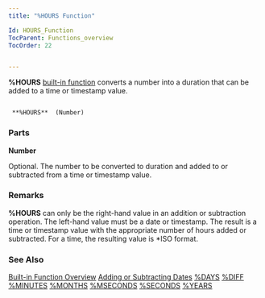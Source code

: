 ```yaml
---
title: "%HOURS Function"

Id: HOURS_Function
TocParent: Functions_overview
TocOrder: 22


---
```


<span style="FONT-WEIGHT: bold">%HOURS</span> [built-in function](Functions_overview.html) converts a number into a duration that can be added to a time or timestamp value. 

```

 **%HOURS**  (Number)
```

### Parts

**Number** 

Optional. The number to be converted to duration and added to or subtracted from a time or timestamp value.


### Remarks
**%HOURS** can only be the right-hand value in an addition or subtraction operation. The left-hand value must be a date or timestamp. The result is a time or timestamp value with the appropriate number of hours added or subtracted. For a time, the resulting value is *ISO format. 

### See Also
[Built-in Function Overview](Functions_overview.html)
[Adding or Subtracting Dates](Adding_or_Subtracting_Dates.html)
[%DAYS](DAYS_Function.html)
[%DIFF](DIFF_Function.html)
[%MINUTES](MINUTES_Function.html)
[%MONTHS](MONTHS_Function.html)
[%MSECONDS](MSECONDS_Function.html)
[%SECONDS](SECONDS_Function.html)
[%YEARS](YEARS_Function.html) 
